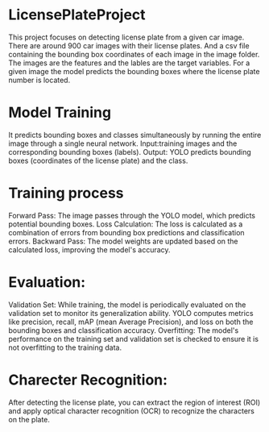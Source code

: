 # LicensePlateProject
This project focuses on detecting license plate from a given car image.
There are around 900 car images with their license plates. And a csv file containing the bounding box coordinates of each image in the image folder.
The images are the features and the lables are the target variables.
For a given image the model predicts the bounding boxes where the license plate number is located.
# Model Training
It predicts bounding boxes and classes simultaneously by running the entire image through a single neural network.
Input:training images and the corresponding bounding boxes (labels).
Output: YOLO predicts bounding boxes (coordinates of the license plate) and the class.

# Training process
Forward Pass: The image passes through the YOLO model, which predicts potential bounding boxes.
Loss Calculation: The loss is calculated as a combination of errors from bounding box predictions and classification errors.
Backward Pass: The model weights are updated based on the calculated loss, improving the model's accuracy.

# Evaluation:

Validation Set: While training, the model is periodically evaluated on the validation set to monitor its generalization ability. YOLO computes metrics like precision, recall, mAP (mean Average Precision), and loss on both the bounding boxes and classification accuracy.
Overfitting: The model's performance on the training set and validation set is checked to ensure it is not overfitting to the training data.

# Charecter Recognition:
 After detecting the license plate, you can extract the region of interest (ROI) and apply optical character recognition (OCR) to recognize the characters on the plate.